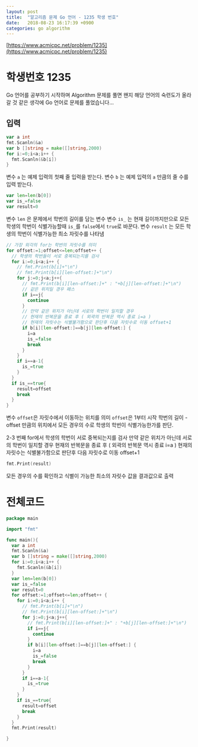 ```yaml
---
layout: post
title:  "알고리즘 문제 Go 언어 - 1235 학생 번호"
date:   2018-08-23 16:17:39 +0900
categories: go algorithm
---
```

[https://www.acmicpc.net/problem/1235](https://www.acmicpc.net/problem/1235)

# 학생번호 1235

Go 언어를 공부하기 시작하며
Algorithm 문제를 풀면 왠지 해당 언어의 숙련도가 올라갈 것 같은 생각에
Go 언어로 문제를 풀었습니다...

## 입력
```go
var a int
fmt.Scanln(&a)
var b []string = make([]string,2000)
for i:=0;i<a;i++ {
  fmt.Scanln(&b[i])
}
```
변수 `a` 는 예제 입력의 첫째 줄 입력을 받는다.
변수 `b` 는 예제 입력의 `a` 만큼의 줄 수를 입력 받는다.

```go
var len=len(b[0])
var is_=false
var result=0
```
변수 `len` 은 문제에서 학번의 길이를 담는 변수
변수 `is_` 는 현재 길이까지만으로 모든 학생의 학번이 식별가능할때 `is_`를 `false`에서 `true`로 바꾼다.
변수 `result` 는 모든 학생의 학번이 식별가능한 최소 자릿수를 나타냄

```go
// 가장 외각의 for는 학번의 자릿수를 의미
for offset:=1;offset<=len;offset++ {
  // 학생의 학번들이 서로 중복되는지를 검사
  for i:=0;i<a;i++ {
    // fmt.Print(b[i]+"\n")
    // fmt.Print(b[i][len-offset:]+"\n")
    for j:=0;j<a;j++{
      // fmt.Print(b[i][len-offset:]+" : "+b[j][len-offset:]+"\n")
      // 같은 위치일 경우 패스
      if i==j{
        continue
      }
      // 만약 같은 위치가 아닌데 서로의 학번이 일치할 경우
      // 현재의 반복문을 종료 후 ( 외곽의 반복문 역시 종료 i=a )
      // 현재의 자릿수는 식별불가함으로 판단후 다음 자릿수로 이동 offset+1
      if b[i][len-offset:]==b[j][len-offset:] {
        i=a
        is_=false
        break
      }
    }
    if i==a-1{
      is_=true
    }
  }
  if is_==true{
    result=offset
    break
  }
}
```
변수 `offset`은 자릿수에서 이동하는 위치를 의미 `offset`은 1부터 시작
학번의 길이 - offset 만큼의 위치에서 모든 경우의 수로 학생의 학번이 식별가능한가를 판단.

2-3 번째 for에서 학생의 학번이 서로 중복되는지를 검사
만약 같은 위치가 아닌데 서로의 학번이 일치할 경우
현재의 반복문을 종료 후 ( 외곽의 반복문 역시 종료 i=a )
현재의 자릿수는 식별불가함으로 판단후 다음 자릿수로 이동 offset+1
```go
fmt.Print(result)
```
모든 경우의 수를 확인하고 식별이 가능한 최소의 자릿수 값을 결과값으로 출력

# 전체코드
```go
package main

import "fmt"

func main(){
  var a int
  fmt.Scanln(&a)
  var b []string = make([]string,2000)
  for i:=0;i<a;i++ {
    fmt.Scanln(&b[i])
  }
  var len=len(b[0])
  var is_=false
  var result=0
  for offset:=1;offset<=len;offset++ {
    for i:=0;i<a;i++ {
      // fmt.Print(b[i]+"\n")
      // fmt.Print(b[i][len-offset:]+"\n")
      for j:=0;j<a;j++{
        // fmt.Print(b[i][len-offset:]+" : "+b[j][len-offset:]+"\n")
        if i==j{
          continue
        }
        if b[i][len-offset:]==b[j][len-offset:] {
          i=a
          is_=false
          break
        }
      }
      if i==a-1{
        is_=true
      }
    }
    if is_==true{
      result=offset
      break
    }
  }
  fmt.Print(result)

}
```
